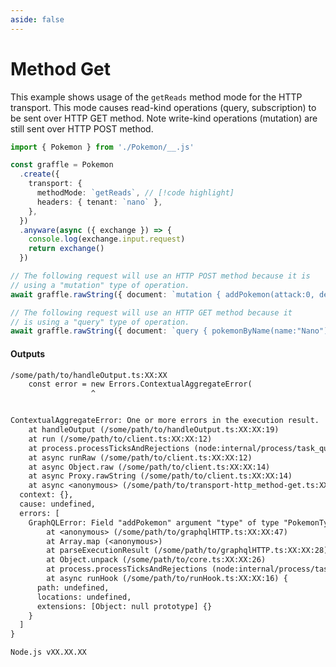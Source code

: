```yaml
---
aside: false
---
```


# Method Get

This example shows usage of the `getReads` method mode for the HTTP transport. This mode causes read-kind operations (query, subscription)
to be sent over HTTP GET method. Note write-kind operations (mutation) are still sent over HTTP POST method.

<!-- dprint-ignore-start -->
```ts twoslash
import { Pokemon } from './Pokemon/__.js'

const graffle = Pokemon
  .create({
    transport: {
      methodMode: `getReads`, // [!code highlight]
      headers: { tenant: `nano` },
    },
  })
  .anyware(async ({ exchange }) => {
    console.log(exchange.input.request)
    return exchange()
  })

// The following request will use an HTTP POST method because it is
// using a "mutation" type of operation.
await graffle.rawString({ document: `mutation { addPokemon(attack:0, defense:0, hp:1, name:"Nano") { name } }` })

// The following request will use an HTTP GET method because it
// is using a "query" type of operation.
await graffle.rawString({ document: `query { pokemonByName(name:"Nano") { hp } }` })
```
<!-- dprint-ignore-end -->

#### Outputs

<!-- dprint-ignore-start -->
```txt
/some/path/to/handleOutput.ts:XX:XX
    const error = new Errors.ContextualAggregateError(
                  ^


ContextualAggregateError: One or more errors in the execution result.
    at handleOutput (/some/path/to/handleOutput.ts:XX:XX:19)
    at run (/some/path/to/client.ts:XX:XX:12)
    at process.processTicksAndRejections (node:internal/process/task_queues:XX:XX)
    at async runRaw (/some/path/to/client.ts:XX:XX:12)
    at async Object.raw (/some/path/to/client.ts:XX:XX:14)
    at async Proxy.rawString (/some/path/to/client.ts:XX:XX:14)
    at async <anonymous> (/some/path/to/transport-http_method-get.ts:XX:XX:1) {
  context: {},
  cause: undefined,
  errors: [
    GraphQLError: Field "addPokemon" argument "type" of type "PokemonType!" is required, but it was not provided.
        at <anonymous> (/some/path/to/graphqlHTTP.ts:XX:XX:47)
        at Array.map (<anonymous>)
        at parseExecutionResult (/some/path/to/graphqlHTTP.ts:XX:XX:28)
        at Object.unpack (/some/path/to/core.ts:XX:XX:26)
        at process.processTicksAndRejections (node:internal/process/task_queues:XX:XX)
        at async runHook (/some/path/to/runHook.ts:XX:XX:16) {
      path: undefined,
      locations: undefined,
      extensions: [Object: null prototype] {}
    }
  ]
}

Node.js vXX.XX.XX
```
<!-- dprint-ignore-end -->
